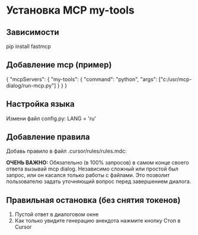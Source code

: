 # Установка MCP my-tools


## Зависимости
pip install fastmcp


## Добавление mcp (пример)
{
  "mcpServers": {
      "my-tools": {
      "command": "python",
      "args": ["c:/usr/mcp-dialog/run-mcp.py"]
    }
  }
}


## Настройка языка
Измени файл config.py:
LANG = 'ru'


## Добавление правила
Добавь правило в файл .cursor/rules/rules.mdc:

**ОЧЕНЬ ВАЖНО:** Обязательно (в 100% запросов) в самом конце своего ответа вызывай mcp dialog. Независимо сложный или простой был запрос, или он касался только работы с файлами. Это позволит пользователю задать уточняющий вопрос перед завершением диалога.


## Правильная остановка (без снятия токенов)
1. Пустой ответ в диалоговом окне
2. Как только увидите генерацию анекдота нажмите кнопку Стоп в Cursor